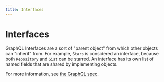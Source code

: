 ```yaml
---
title: Interfaces
---
```


# Interfaces

GraphQL Interfaces are a sort of "parent object" from which other objects can "inherit" from. For example, `Stars` is considered an interface, because both `Repository` and `Gist` can be starred. An interface has its own list of named fields that are shared by implementing objects.

For more information, see [the GraphQL spec](https://facebook.github.io/graphql/#sec-Interfaces).
